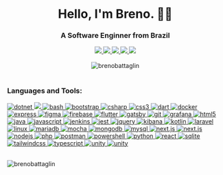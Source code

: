 <h1 align="center">Hello, I'm Breno. 👋🏻</h1>

<h3 align="center">A Software Enginner from Brazil</h3>
<div align="center">
    <a href="https://www.hackerrank.com/brenobattaglin">
        <img
            src="https://img.shields.io/badge/hackerrank-2E3440?style=for-the-badge&logo=hackerrank&logoColor=00EA64" />
    </a>
    <a href="https://www.instagram.com/brenobattaglin">
        <img src="https://img.shields.io/badge/instagram-2E3440?style=for-the-badge&logo=instagram&logoColor=E4405F" />
    </a>
    <a href="https://www.linkedin.com/in/brenobattaglin">
        <img src="https://img.shields.io/badge/linkedin-2E3440?style=for-the-badge&logo=linkedin&logoColor=0A66C2" />
    </a>
    <a href="https://open.spotify.com/user/brenobattaglin">
        <img src="https://img.shields.io/badge/spotify-2E3440?style=for-the-badge&logo=spotify&logoColor=1DB954" />
    </a>
    <a href="https://www.twitter.com/brenobattaglin">
        <img src="https://img.shields.io/badge/twitter-2E3440?style=for-the-badge&logo=twitter&logoColor=1DA1F2" />
    </a>
    <br />
    <br />
    <img src="https://github-readme-streak-stats.herokuapp.com?user=brenobattaglin&theme=nord&hide_border=true&date_format=M%20j%5B%2C%20Y%5D"
        alt="brenobattaglin" />
</div>
<br />
<h3 align="left">Languages and Tools:</h3>

<div align="left">
    <a href="https://dotnet.microsoft.com/">
        <img src="https://img.shields.io/badge/.net-2E3440?style=for-the-badge&logo=dotnet&logoColor=512BD4" alt="dotnet" />
    </a>
    <a href="https://developer.android.com">
        <img src="https://img.shields.io/badge/android-2E3440?style=for-the-badge&logo=android&logoColor=3DDC84" />
    </a>
    <a href="https://www.gnu.org/software/bash/">
        <img src="https://img.shields.io/badge/bash-2E3440?style=for-the-badge&logo=gnu-bash&logoColor=4EAA25"
            alt="bash" />
    </a>
    <a href="https://getbootstrap.com"> <img
            src="https://img.shields.io/badge/bootstrap-2E3440?style=for-the-badge&logo=bootstrap&logoColor=7952B3"
            alt="bootstrap" />
    </a>
    <a href="https://www.w3schools.com/cs/">
        <img src="https://img.shields.io/badge/c%23-2E3440?style=for-the-badge&logo=csharp&logoColor=239120"
            alt="csharp" />
    </a>
    <a href="https://www.w3schools.com/css/">
        <img src="https://img.shields.io/badge/CSS3-2E3440?style=for-the-badge&logo=css3&logoColor=1572B6" alt="css3" />
    </a>
    <a href="https://dart.dev">
        <img src="https://img.shields.io/badge/dart-2E3440?style=for-the-badge&logo=dart&logoColor=0175C2" alt="dart" />
    </a>
    <a href="https://www.docker.com/">
        <img src="https://img.shields.io/badge/docker-2E3440?style=for-the-badge&logo=docker&logoColor=2496ED"
            alt="docker" />
    </a>
    <a href="https://expressjs.com">
        <img src="https://img.shields.io/badge/express-2E3440?style=for-the-badge&logo=express&logoColor=000000"
            alt="express" />
    </a>
    <a href="https://www.figma.com/">
        <img src="https://img.shields.io/badge/figma-2E3440?style=for-the-badge&logo=figma&logoColor=F24E1E"
            alt="figma" />
    </a>
    <a href="https://firebase.google.com/">
        <img src="https://img.shields.io/badge/firebase-2E3440?style=for-the-badge&logo=firebase&logoColor=FFCA28"
            alt="firebase" />
    </a>
    <a href="https://flutter.dev">
        <img src="https://img.shields.io/badge/flutter-2E3440?style=for-the-badge&logo=flutter&logoColor=02569B"
            alt="flutter" />
    </a>
    <a href="https://www.gatsbyjs.com/">
        <img src="https://img.shields.io/badge/gatsby-2E3440?style=for-the-badge&logo=gatsby&logoColor=663399"
            alt="gatsby" />
    </a>
    <a href="https://git-scm.com/">
        <img src="https://img.shields.io/badge/git-2E3440?style=for-the-badge&logo=git&logoColor=F05032"" alt=" git" />
    </a>
    <a href="https://grafana.com">
        <img src="https://img.shields.io/badge/grafana-2E3440?style=for-the-badge&logo=grafana&logoColor=F46800"
            alt="grafana" />
    </a>
    <a href="https://www.w3.org/html/">
        <img src="https://img.shields.io/badge/html5-2E3440?style=for-the-badge&logo=html5&logoColor=E34F26"
            alt="html5" />
    </a>
    <a href="https://www.java.com">
        <img src="https://img.shields.io/badge/java-2E3440?style=for-the-badge&logo=java&logoColor=007396" alt="java" />
    </a>
    <a href="https://developer.mozilla.org/en-US/docs/Web/JavaScript">
        <img src="https://img.shields.io/badge/javascript-2E3440?style=for-the-badge&logo=javascript&logoColor=F7DF1E"
            alt="javascript" />
    </a>
    <a href="https://www.jenkins.io">
        <img src="https://img.shields.io/badge/jenkins-2E3440?style=for-the-badge&logo=jenkins&logoColor=D24939"
            alt="jenkins" />
    </a>
    <a href="https://jestjs.io">
        <img src="https://img.shields.io/badge/jest-2E3440?style=for-the-badge&logo=jest&logoColor=C21325" alt="jest" />
    </a>
    <a href="https://jquery.com">
        <img src="https://img.shields.io/badge/jquery-2E3440?style=for-the-badge&logo=jquery&logoColor=0769AD"
            alt="jquery" />
    </a>
    <a href="https://www.elastic.co/kibana">
        <img src="https://img.shields.io/badge/kibana-2E3440?style=for-the-badge&logo=kibana&logoColor=005571"
            alt="kibana" />
    </a>
    <a href="https://kotlinlang.org">
        <img src="https://img.shields.io/badge/kotlin-2E3440?style=for-the-badge&logo=kotlin&logoColor=7F52FF"
            alt="kotlin" />
    </a>
    <a href="https://laravel.com/">
        <img src="https://img.shields.io/badge/laravel-2E3440?style=for-the-badge&logo=laravel&logoColor=FF2D20"
            alt="laravel" />
    </a>
    <a href="https://www.linux.org/">
        <img src="https://img.shields.io/badge/linux-2E3440?style=for-the-badge&logo=linux&logoColor=FCC624"
            alt="linux" />
    </a>
    <a href="https://mariadb.org/">
        <img src="https://img.shields.io/badge/mariadb-2E3440?style=for-the-badge&logo=mariadb&logoColor=003545"
            alt="mariadb" />
    </a>
    <a href="https://mochajs.org">
        <img src="https://img.shields.io/badge/mocha-2E3440?style=for-the-badge&logo=mocha&logoColor=8D6748"
            alt="mocha" />
    </a>
    <a href="https://www.mongodb.com/">
        <img src="https://img.shields.io/badge/mongodb-2E3440?style=for-the-badge&logo=mongodb&logoColor=47A248"
            alt="mongodb" />
    </a>
    <a href="https://www.mysql.com/">
        <img src="https://img.shields.io/badge/mysql-2E3440?style=for-the-badge&logo=mysql&logoColor=4479A1"
            alt="mysql" />
    </a>
    <a href="https://www.netlify.com/">
        <img src="https://img.shields.io/badge/netlify-2E3440?style=for-the-badge&logo=netlify&logoColor=00C7B7"
            alt="next.js" />
    </a>
    <a href="https://nextjs.org/">
        <img src="https://img.shields.io/badge/next.js-2E3440?style=for-the-badge&logo=next.js&logoColor=000000"
            alt="next.js" />
    </a>
    <a href="https://nodejs.org">
        <img src="https://img.shields.io/badge/node.js-2E3440?style=for-the-badge&logo=node.js&logoColor=339933"
            alt="nodejs" />
    </a>
    <a href="https://www.php.net">
        <img src="https://img.shields.io/badge/php-2E3440?style=for-the-badge&logo=php&logoColor=777BB4" alt="php" />
    </a>
    <a href="https://postman.com">
        <img src="https://img.shields.io/badge/postman-2E3440?style=for-the-badge&logo=postman&logoColor=FF6C37"
            alt="postman" />
    </a>
    <a href="https://postman.com">
        <img src="https://img.shields.io/badge/powershell-2E3440?style=for-the-badge&logo=powershell&logoColor=5391FE"
            alt="powershell" />
    </a>
    <a href="https://www.python.org">
        <img src="https://img.shields.io/badge/python-2E3440?style=for-the-badge&logo=python&logoColor=3776AB"
            alt="python" />
    </a>
    <a href="https://reactjs.org/">
        <img src="https://img.shields.io/badge/react-2E3440?style=for-the-badge&logo=react&logoColor=61DAFB"
            alt="react" />
    </a>
    <a href="https://www.sqlite.org/">
        <img src="https://img.shields.io/badge/sqlite-2E3440?style=for-the-badge&logo=sqlite&logoColor=003B57"
            alt="sqlite" />
    </a>
    <a href="https://tailwindcss.com/">
        <img src="https://img.shields.io/badge/tailwind_css-2E3440?style=for-the-badge&logo=tailwindcss&logoColor=06B6D4" alt="tailwindcss" />
    </a>
    <a href="https://www.typescriptlang.org/">
        <img src="https://img.shields.io/badge/typescript-2E3440?style=for-the-badge&logo=typescript&logoColor=3178C6" alt="typescript" />
    </a>
    <a href="https://unity.com/">
        <img src="https://img.shields.io/badge/unity-2E3440?style=for-the-badge&logo=unity&logoColor=000000" alt="unity" />
    </a>
    <a href="https://vercel.com/">
        <img src="https://img.shields.io/badge/vercel-2E3440?style=for-the-badge&logo=vercel&logoColor=000000" alt="unity" />
    </a>
    <br />
    <br />
    <p align="left">
        <img src="https://github-readme-stats.vercel.app/api/top-langs?username=brenobattaglin&show_icons=true&theme=nord&locale=en&layout=compact&hide_border=true"
            alt="brenobattaglin" />
    </p>
</div>
